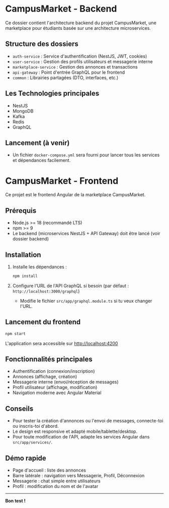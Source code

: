 # CampusMarket - Backend

Ce dossier contient l'architecture backend du projet CampusMarket, une marketplace pour étudiants basée sur une architecture microservices.

## Structure des dossiers

- `auth-service` : Service d'authentification (NestJS, JWT, cookies)
- `user-service` : Gestion des profils utilisateurs et messagerie interne
- `marketplace-service` : Gestion des annonces et transactions
- `api-gateway` : Point d'entrée GraphQL pour le frontend
- `common` : Librairies partagées (DTO, interfaces, etc.)

## Les Technologies principales
- NestJS
- MongoDB
- Kafka
- Redis
- GraphQL

## Lancement (à venir)
- Un fichier `docker-compose.yml` sera fourni pour lancer tous les services et dépendances facilement. 

# CampusMarket - Frontend

Ce projet est le frontend Angular de la marketplace CampusMarket.

## Prérequis
- Node.js >= 18 (recommandé LTS)
- npm >= 9
- Le backend (microservices NestJS + API Gateway) doit être lancé (voir dossier backend)

## Installation

1. Installe les dépendances :
   ```bash
   npm install
   ```

2. Configure l'URL de l'API GraphQL si besoin (par défaut : `http://localhost:3000/graphql`)
   - Modifie le fichier `src/app/graphql.module.ts` si tu veux changer l'URL.

## Lancement du frontend

```bash
npm start
```

L'application sera accessible sur [http://localhost:4200](http://localhost:4200)

## Fonctionnalités principales
- Authentification (connexion/inscription)
- Annonces (affichage, création)
- Messagerie interne (envoi/réception de messages)
- Profil utilisateur (affichage, modification)
- Navigation moderne avec Angular Material

## Conseils
- Pour tester la création d'annonces ou l'envoi de messages, connecte-toi ou inscris-toi d'abord.
- Le design est responsive et adapté mobile/tablette/desktop.
- Pour toute modification de l'API, adapte les services Angular dans `src/app/services/`.

## Démo rapide
- Page d'accueil : liste des annonces
- Barre latérale : navigation vers Messagerie, Profil, Déconnexion
- Messagerie : chat simple entre utilisateurs
- Profil : modification du nom et de l'avatar

---

**Bon test !** 